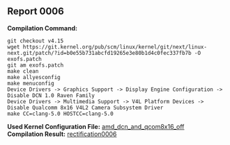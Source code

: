 ## Report 0006 #  
**Compilation Command:**
```
git checkout v4.15
wget https://git.kernel.org/pub/scm/linux/kernel/git/next/linux-next.git/patch/?id=b0e55b731abcfd19265e3e80b1d4c0fec337fb7b -O exofs.patch  
git am exofs.patch
make clean
make allyesconfig
make menuconfig
Device Drivers -> Graphics Support -> Display Engine Configuration -> Disable DCN 1.0 Raven Family
Device Drivers -> Multimedia Support -> V4L Platform Devices -> Disable Qualcomm 8x16 V4L2 Camera Subsystem Driver
make CC=clang-5.0 HOSTCC=clang-5.0
```
**Used Kernel Configuration File:** [amd_dcn_and_qcom8x16_off](../../../config-files/v4.15/dcn10_qcom8x16_off_config)  
**Compilation Result:** [rectification0006](../../../rectification-reports/rectification0006.md)  
